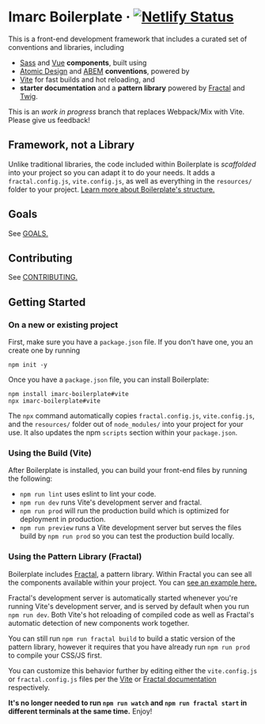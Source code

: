 # Imarc Boilerplate &middot; [![Netlify Status](https://api.netlify.com/api/v1/badges/630eeb6d-c075-4953-ba22-e70f98270eb1/deploy-status)](https://app.netlify.com/sites/imarc-boilerplate/deploys)

This is a front-end development framework that includes a curated set of conventions and libraries, including

* [Sass](https://sass-lang.com) and [Vue](https://vuejs.org/) **components**, built using
* [Atomic Design](https://atomicdesign.bradfrost.com/) and [ABEM](https://css-tricks.com/abem-useful-adaptation-bem/) **conventions**, powered by
* [Vite](https://vitejs.dev/) for fast builds and hot reloading, and
* **starter documentation** and a **pattern library** powered by [Fractal](https://fractal.build/) and [Twig](https://github.com/twigjs/twig.js).

This is an *work in progress* branch that replaces Webpack/Mix with Vite. Please give us feedback!


Framework, not a Library
------------------------

Unlike traditional libraries, the code included within Boilerplate is *scaffolded* into your project so you can adapt it to do your needs. It adds a `fractal.config.js`, `vite.config.js`, as well as everything in the `resources/` folder to your project. [Learn more about Boilerplate's structure.](https://imarc-boilerplate.netlify.app/pattern-library/docs/structure.html)

Goals
-----

See [GOALS.](.github/GOALS.md)

Contributing
------------

See [CONTRIBUTING.](.github/CONTRIBUTING.md)


Getting Started
---------------

### On a new or existing project

First, make sure you have a `package.json` file. If you don't have one, you an create one by running

```
npm init -y
```

Once you have a `package.json` file, you can install Boilerplate:

```
npm install imarc-boilerplate#vite
npx imarc-boilerplate#vite
```

The `npx` command automatically copies `fractal.config.js`, `vite.config.js`, and the `resources/` folder out of `node_modules/` into your project for your use. It also updates the npm `scripts` section within your `package.json`.


### Using the Build (Vite)

After Boilerplate is installed, you can build your front-end files by running the following:

* `npm run lint` uses eslint to lint your code.
* `npm run dev` runs Vite's development server and fractal.
* `npm run prod` will run the production build which is optimized for deployment in production.
* `npm run preview` runs a Vite development server but serves the files build by `npm run prod` so you can test the production build locally.

### Using the Pattern Library (Fractal)

Boilerplate includes [Fractal](https://fractal.build/), a pattern library. Within Fractal you can see all the components available within your project. You can [see an example here.](https://imarc-boilerplate.netlify.app/)

Fractal's development server is automatically started whenever you're running Vite's development server, and is served by default when you run `npm run dev`. Both Vite's hot reloading of compiled code as well as Fractal's automatic detection of new components work together.

You can still run `npm run fractal build` to build a static version of the pattern library, however it requires that you have already run `npm run prod` to compile your CSS/JS first.

You can customize this behavior further by editing either the `vite.config.js` or `fractal.config.js` files per the [Vite](https://vitejs.dev/) or [Fractal documentation](https://fractal.build/) respectively.

**It's no longer needed to run `npm run watch` and `npm run fractal start` in different terminals at the same time.** Enjoy!
